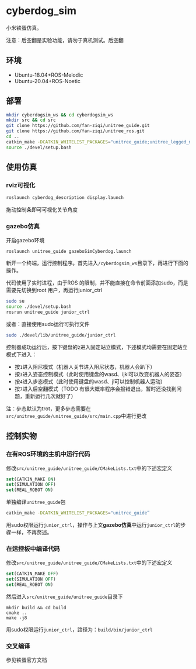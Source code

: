 # cyberdog_sim

小米铁蛋仿真。

注意：后空翻是实验功能，请勿于真机测试。后空翻

## 环境

* Ubuntu-18.04+ROS-Melodic
* Ubuntu-20.04+ROS-Noetic

## 部署

```bash
mkdir cyberdogsim_ws && cd cyberdogsim_ws
mkdir src && cd src
git clone https://github.com/fan-ziqi/unitree_guide.git
git clone https://github.com/fan-ziqi/unitree_ros.git
cd ..
catkin_make -DCATKIN_WHITELIST_PACKAGES="unitree_guide;unitree_legged_msgs;unitree_move_base;cyberdog_description;unitree_gazebo;unitree_legged_control;"
source ./devel/setup.bash
```

## 使用仿真

### rviz可视化

```bash
roslaunch cyberdog_description display.launch
```

拖动控制条即可可视化关节角度

### gazebo仿真

开启gazebo环境

```bash
roslaunch unitree_guide gazeboSimCyberdog.launch
```

新开一个终端，运行控制程序。首先进入`/cyberdogsim_ws`目录下，再进行下面的操作。

代码使用了实时进程，由于ROS 的限制，并不能直接在命令前面添加sudo，而是需要先切换到root
用户，再运行junior_ctrl

```bash
sudo su
source ./devel/setup.bash
rosrun unitree_guide junior_ctrl
```

或者：直接使用sudo运行可执行文件

```bash
sudo ./devel/lib/unitree_guide/junior_ctrl
```

控制器成功运行后，按下键盘的`2`进入固定站立模式，下述模式均需要在固定站立模式下进入：

* 按`1`进入阻尼模式（机器人关节进入阻尼状态，机器人会趴下）
* 按`3`进入姿态控制模式（此时使用键盘的wasd、ijkl可以改变机器人的姿态）
* 按`4`进入步态模式（此时使用键盘的wasd、jl可以控制机器人运动）
* 按`7`进入后空翻模式（TODO 有很大概率程序会报错退出，暂时还没找到问题，重新运行几次就好了）

注：步态默认为trot，更多步态需要在`src/unitree_guide/unitree_guide/src/main.cpp`中进行更改

## 控制实物

### 在有ROS环境的主机中运行代码

修改`src/unitree_guide/unitree_guide/CMakeLists.txt`中的下述宏定义

```cmake
set(CATKIN_MAKE ON)
set(SIMULATION OFF)
set(REAL_ROBOT ON)
```

单独编译`unitree_guide`包

```bash
catkin_make -DCATKIN_WHITELIST_PACKAGES="unitree_guide”
```

用sudo权限运行`junior_ctrl`，操作与上文**gazebo仿真**中运行`junior_ctrl`的步骤一样，不再赘述。

### 在运控板中编译代码

修改`src/unitree_guide/unitree_guide/CMakeLists.txt`中的下述宏定义

```cmake
set(CATKIN_MAKE OFF)
set(SIMULATION OFF)
set(REAL_ROBOT ON)
```

然后进入`src/unitree_guide/unitree_guide`目录下

```
mkdir build && cd build
cmake ..
make -j8
```

用sudo权限运行`junior_ctrl`，路径为：`build/bin/junior_ctrl`

### 交叉编译

参见铁蛋官方文档
